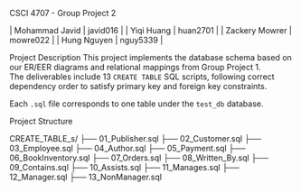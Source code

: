 CSCI 4707 - Group Project 2

| Mohammad Javid | javid016 |
| Yiqi Huang | huan2701 |
| Zackery Mowrer | mowre022 |
| Hung Nguyen | nguy5339 |

Project Description
This project implements the database schema based on our ER/EER diagrams and relational mappings from Group Project 1.  
The deliverables include 13 `CREATE TABLE` SQL scripts, following correct dependency order to satisfy primary key and foreign key constraints.

Each `.sql` file corresponds to one table under the `test_db` database.


Project Structure

CREATE_TABLE_s/
├── 01_Publisher.sql
├── 02_Customer.sql
├── 03_Employee.sql
├── 04_Author.sql
├── 05_Payment.sql
├── 06_BookInventory.sql
├── 07_Orders.sql
├── 08_Written_By.sql
├── 09_Contains.sql
├── 10_Assists.sql
├── 11_Manages.sql
├── 12_Manager.sql
├── 13_NonManager.sql
